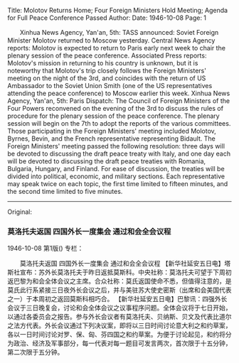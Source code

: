 Title: Molotov Returns Home; Four Foreign Ministers Hold Meeting; Agenda for Full Peace Conference Passed
Author:
Date: 1946-10-08
Page: 1

　　Xinhua News Agency, Yan'an, 5th: TASS announced: Soviet Foreign Minister Molotov returned to Moscow yesterday. Central News Agency reports: Molotov is expected to return to Paris early next week to chair the plenary session of the peace conference. Associated Press reports: Molotov's mission in returning to his country is unknown, but it is noteworthy that Molotov's trip closely follows the Foreign Ministers' meeting on the night of the 3rd, and coincides with the return of US Ambassador to the Soviet Union Smith (one of the US representatives attending the peace conference) to Moscow earlier this week.
    Xinhua News Agency, Yan'an, 5th: Paris Dispatch: The Council of Foreign Ministers of the Four Powers reconvened on the evening of the 3rd to discuss the rules of procedure for the plenary session of the peace conference. The plenary session will begin on the 7th to adopt the reports of the various committees. Those participating in the Foreign Ministers' meeting included Molotov, Byrnes, Bevin, and the French representative representing Bidault. The Foreign Ministers' meeting passed the following resolution: three days will be devoted to discussing the draft peace treaty with Italy, and one day each will be devoted to discussing the draft peace treaties with Romania, Bulgaria, Hungary, and Finland. For ease of discussion, the treaties will be divided into political, economic, and military sections. Each representative may speak twice on each topic, the first time limited to fifteen minutes, and the second time limited to five minutes.



<hr /> 

Original: 


### 莫洛托夫返国  四国外长一度集会  通过和会全会议程

1946-10-08
第1版()
专栏：

　　莫洛托夫返国
    四国外长一度集会
    通过和会全会议程
    【新华社延安五日电】塔斯社宣布：苏外长莫洛托夫于昨日返抵莫斯科。中央社称：莫洛托夫可望于下周初返巴黎为和会全体会议之主席。合众社称：莫氏返国使命不悉，但值得注意的，是莫氏此行系紧接三日夜外长会议之后，并与美驻苏大使史密斯（出席和会美国代表之一）于本周初之返回莫斯科相巧合。
    【新华社延安五日电】巴黎讯：四强外长会议于三日晚复会，讨论和会全体会议之议事程序问题。全体会议将于七日开始，以通过各委员会之报告。参与外长会议者有莫洛托夫、贝纳斯、贝文及代表比道尔之法方代表。外长会议通过下列决议案，即将以三日时间讨论意大利之和约草案，各以一日时间讨论对罗、保、匈、芬四国之和约草案。为便于讨论起见，和约将分为政治、经济及军事部分，每一代表对每一题目可发言两次，首次限于十五分钟，第二次限于五分钟。
